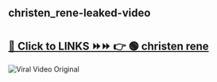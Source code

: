 
 ## christen_rene-leaked-video 

# <h2><a href="https://clipsfans.com/christen_rene&ref=git">🔗 Click to LINKS ⏩⏩ 👉 🟢 christen rene </a></h2>

<a href="https://clipsfans.com/christen_rene&ref=git" rel="nofollow" data-target="animated-image.originalLink"><img src="https://i.ibb.co.com/xMMVF88/686577567.gif" alt="Viral Video Original" style="max-width: 100%; display: inline-block;" data-target="animated-image.originalImage"></a>
